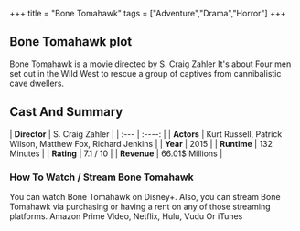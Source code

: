 +++
title = "Bone Tomahawk"
tags = ["Adventure","Drama","Horror"]
+++
## Bone Tomahawk plot
Bone Tomahawk is a movie directed by S. Craig Zahler It's about Four men set out in the Wild West to rescue a group of captives from cannibalistic cave dwellers.
## Cast And Summary
| **Director**      | S. Craig Zahler |
    | :---        |    :----:   |
    |  **Actors** | Kurt Russell, Patrick Wilson, Matthew Fox, Richard Jenkins |
    | **Year**   | 2015    |
    |  **Runtime** | 132 Minutes |
    |  **Rating** | 7.1 / 10 | 
    |  **Revenue** | 66.01$ Millions |
### How To Watch / Stream Bone Tomahawk
You can watch Bone Tomahawk on Disney+.
Also, you can stream Bone Tomahawk via purchasing or having a rent on any of those streaming platforms.
Amazon Prime Video, Netflix, Hulu, Vudu Or iTunes